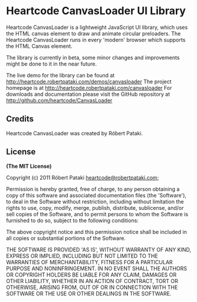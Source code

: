 # Heartcode CanvasLoader UI Library

Heartcode CanvasLoader is a lightweight JavaScript UI library, which uses the HTML canvas element to draw and animate circular preloaders.
The Heartcode CanvasLoader runs in every 'modern' browser which supports the HTML Canvas element.

The library is currently in beta, some minor changes and improvements might be done to it in the near future.

The live demo for the library can be found at http://heartcode.robertpataki.com/demos/canvasloader
The project homepage is at http://heartcode.robertpataki.com/canvasloader
For downloads and documentation please visit the GitHub repository at http://github.com/heartcode/CanvasLoader

## Credits

Heartcode CanvasLoader was created by Róbert Pataki.

## License

**(The MIT License)**

Copyright (c) 2011 Róbert Pataki heartcode@robertpataki.com;

Permission is hereby granted, free of charge, to any person obtaining
a copy of this software and associated documentation files (the
'Software'), to deal in the Software without restriction, including
without limitation the rights to use, copy, modify, merge, publish,
distribute, sublicense, and/or sell copies of the Software, and to
permit persons to whom the Software is furnished to do so, subject to
the following conditions:

The above copyright notice and this permission notice shall be
included in all copies or substantial portions of the Software.

THE SOFTWARE IS PROVIDED 'AS IS', WITHOUT WARRANTY OF ANY KIND,
EXPRESS OR IMPLIED, INCLUDING BUT NOT LIMITED TO THE WARRANTIES OF
MERCHANTABILITY, FITNESS FOR A PARTICULAR PURPOSE AND NONINFRINGEMENT.
IN NO EVENT SHALL THE AUTHORS OR COPYRIGHT HOLDERS BE LIABLE FOR ANY
CLAIM, DAMAGES OR OTHER LIABILITY, WHETHER IN AN ACTION OF CONTRACT,
TORT OR OTHERWISE, ARISING FROM, OUT OF OR IN CONNECTION WITH THE
SOFTWARE OR THE USE OR OTHER DEALINGS IN THE SOFTWARE.